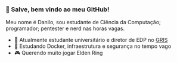 ### :wave: Salve, bem vindo ao meu GitHub!

Meu nome é Danilo, sou estudante de Ciência da Computação; programador; pentester e nerd nas horas vagas. 

- :school: Atualmente estudante universitário e diretor de EDP no [GRIS](https://github.com/grisufrj)
- :book: Estudando Docker, infraestrutura e segurança no tempo vago
- :video_game: Querendo muito jogar Elden Ring
